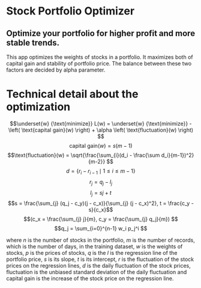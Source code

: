 # Stock Portfolio Optimizer

## Optimize your portfolio for higher profit and more stable trends.

This app optimizes the weights of stocks in a portfolio. It maximizes both of capital gain and stability of portfolio price.
The balance between these two factors are decided by alpha parameter.

# Technical detail about the optimization

$$\underset{w} {\text{minimize}} L(w) = \underset{w} {\text{minimize}} -\left( \text{capital gain}(w) \right) + \alpha \left( \text{fluctuation}(w)  \right) $$
$$\text{capital gain}(w) = s(m-1) $$
$$\text{fluctuation}(w) = \sqrt{\frac{\sum_{i}(d_i - \frac{\sum d_i}{m-1})^2}{m-2}} $$
$$d = \{ r_i - r_{i-1} \mid 1 \leq i \leq m-1 \} $$
$$r_j = q_j - l_j $$
$$l_j = sj + t $$
$$s = \frac{\sum_{j} (q_j - c_y)(j - c_x)}{\sum_{j} (j - c_x)^2}, t = \frac{c_y - s}{c_x}$$
$$(c_x = \frac{\sum_{j} j}{m}, c_y = \frac{\sum_{j} q_j}{m}) $$
$$q_j = \sum_{i=0}^{n-1} w_i p_j^i $$

where $n$ is the number of stocks in the portfolio, $m$ is the number of records, which is the number of days, in the training dataset, $w$ is the weights of stocks, $p$ is the prices of stocks, $q$ is the $l$ is the regression line of the portfolio price, $s$ is its slope, $t$ is its intercept, $r$ is the fluctuation of the stock prices on the regression lines, $d$ is the daily fluctuation of the stock prices, $\text{fluctuation}$ is the unbiased standard deviation of the daily fluctuation and $\text{capital gain}$ is the increase of the stock price on the regression line.
